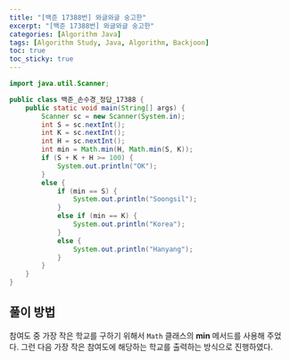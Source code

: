 ```yaml
---
title: "[백준 17388번] 와글와글 숭고한"
excerpt: "[백준 17388번] 와글와글 숭고한"
categories: [Algorithm Java]
tags: [Algorithm Study, Java, Algorithm, Backjoon]
toc: true
toc_sticky: true
---
```


```java
import java.util.Scanner;

public class 백준_손수경_정답_17388 {
    public static void main(String[] args) {
        Scanner sc = new Scanner(System.in);
        int S = sc.nextInt();
        int K = sc.nextInt();
        int H = sc.nextInt();
        int min = Math.min(H, Math.min(S, K));
        if (S + K + H >= 100) {
            System.out.println("OK");
        }
        else {
            if (min == S) {
                System.out.println("Soongsil");
            }
            else if (min == K) {
                System.out.println("Korea");
            }
            else {
                System.out.println("Hanyang");
            }
        }
    }
}
```

## 풀이 방법

참여도 중 가장 작은 학교를 구하기 위해서 `Math` 클래스의 **min** 메서드를 사용해 주었다. 그런 다음 가장 작은 참여도에 해당하는 학교를 출력하는 방식으로 진행하였다.
